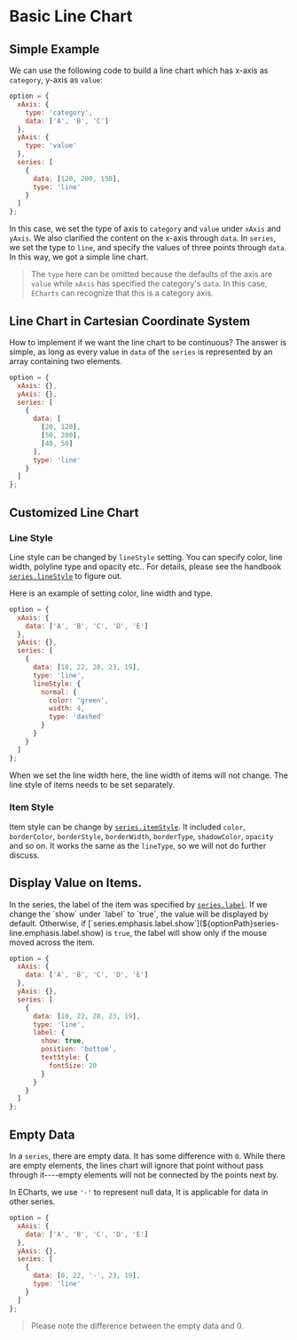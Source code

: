 # Basic Line Chart

## Simple Example

We can use the following code to build a line chart which has x-axis as `category`, y-axis as `value`:

```js [live]
option = {
  xAxis: {
    type: 'category',
    data: ['A', 'B', 'C']
  },
  yAxis: {
    type: 'value'
  },
  series: [
    {
      data: [120, 200, 150],
      type: 'line'
    }
  ]
};
```

In this case, we set the type of axis to `category` and `value` under `xAxis` and `yAxis`. We also clarified the content on the x-axis through `data`. In `series`, we set the type to `line`, and specify the values of three points through `data`. In this way, we got a simple line chart.

> The `type` here can be omitted because the defaults of the axis are `value` while `xAxis` has specified the category's `data`. In this case, `ECharts` can recognize that this is a category axis.

## Line Chart in Cartesian Coordinate System

How to implement if we want the line chart to be continuous? The answer is simple, as long as every value in `data` of the `series` is represented by an array containing two elements.

```js [live]
option = {
  xAxis: {},
  yAxis: {},
  series: [
    {
      data: [
        [20, 120],
        [50, 200],
        [40, 50]
      ],
      type: 'line'
    }
  ]
};
```

## Customized Line Chart

### Line Style

Line style can be changed by `lineStyle` setting. You can specify color, line width, polyline type and opacity etc.. For details, please see the handbook [`series.lineStyle`](${optionPath}series-line.lineStyle) to figure out.

Here is an example of setting color, line width and type.

```js [live]
option = {
  xAxis: {
    data: ['A', 'B', 'C', 'D', 'E']
  },
  yAxis: {},
  series: [
    {
      data: [10, 22, 28, 23, 19],
      type: 'line',
      lineStyle: {
        normal: {
          color: 'green',
          width: 4,
          type: 'dashed'
        }
      }
    }
  ]
};
```

When we set the line width here, the line width of items will not change. The line style of items needs to be set separately.

### Item Style

Item style can be change by [`series.itemStyle`](${optionPath}series-line.itemStyle). It included `color`, `borderColor`, `borderStyle`, `borderWidth`, `borderType`, `shadowColor`, `opacity` and so on. It works the same as the `lineType`, so we will not do further discuss.

## Display Value on Items.

In the series, the label of the item was specified by [`series.label`](${optionPath}series-line.label). If we change the `show` under `label` to `true`, the value will be displayed by default. Otherwise, if [`series.emphasis.label.show`](${optionPath}series-line.emphasis.label.show) is `true`, the label will show only if the mouse moved across the item.

```js [live]
option = {
  xAxis: {
    data: ['A', 'B', 'C', 'D', 'E']
  },
  yAxis: {},
  series: [
    {
      data: [10, 22, 28, 23, 19],
      type: 'line',
      label: {
        show: true,
        position: 'bottom',
        textStyle: {
          fontSize: 20
        }
      }
    }
  ]
};
```

## Empty Data

In a `series`, there are empty data. It has some difference with `0`. While there are empty elements, the lines chart will ignore that point without pass through it----empty elements will not be connected by the points next by.

In ECharts, we use `'-'` to represent null data, It is applicable for data in other series.

```js [live]
option = {
  xAxis: {
    data: ['A', 'B', 'C', 'D', 'E']
  },
  yAxis: {},
  series: [
    {
      data: [0, 22, '-', 23, 19],
      type: 'line'
    }
  ]
};
```

> Please note the difference between the empty data and 0.
